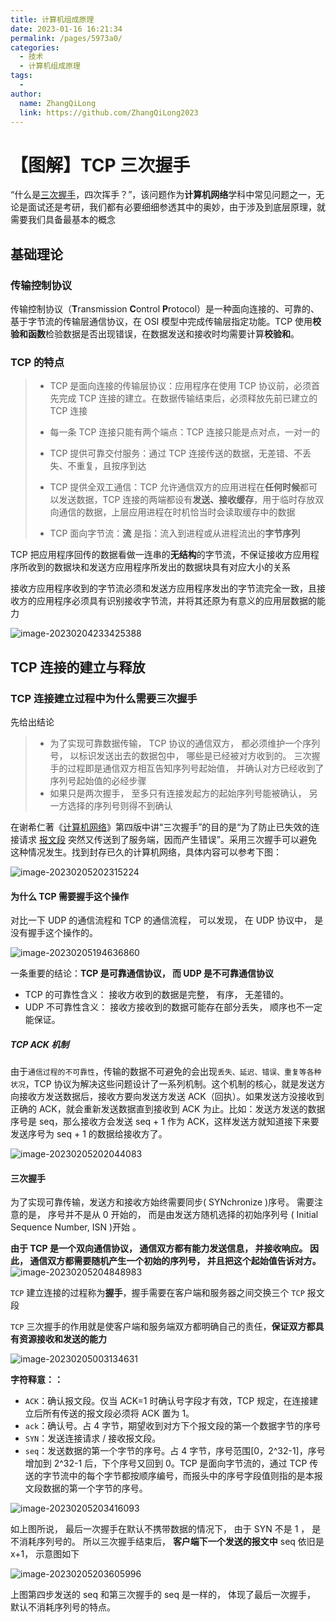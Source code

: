 ```yaml
---
title: 计算机组成原理
date: 2023-01-16 16:21:34
permalink: /pages/5973a0/
categories:
  - 技术
  - 计算机组成原理
tags:
  -
author:
  name: ZhangQiLong
  link: https://github.com/ZhangQiLong2023
---
```


# 【图解】TCP 三次握手

“什么是[三次握手](https://so.csdn.net/so/search?spm=a2c6h.12873639.article-detail.15.6784b4c32OYBXz&q=三次握手)，四次挥手？”，该问题作为**计算机网络**学科中常见问题之一，无论是面试还是考研，我们都有必要细细参透其中的奥妙，由于涉及到底层原理，就需要我们具备最基本的概念

## 基础理论

### 传输控制协议

传输控制协议（**T**ransmission **C**ontrol **P**rotocol）是一种面向连接的、可靠的、基于字节流的传输层通信协议，在 OSI 模型中完成传输层指定功能。TCP 使用**校验和函数**检验数据是否出现错误，在数据发送和接收时均需要计算**校验和**。

### TCP 的特点

> - TCP 是面向连接的传输层协议：应用程序在使用 TCP 协议前，必须首先完成 TCP 连接的建立。在数据传输结束后，必须释放先前已建立的 TCP 连接
>
> - 每一条 TCP 连接只能有两个端点：TCP 连接只能是点对点，一对一的
>
> - TCP 提供可靠交付服务：通过 TCP 连接传送的数据，无差错、不丢失、不重复，且按序到达
> - TCP 提供全双工通信：TCP 允许通信双方的应用进程在**任何时候**都可以发送数据，TCP 连接的两端都设有**发送、接收缓存**，用于临时存放双向通信的数据，上层应用进程在时机恰当时会读取缓存中的数据
> - TCP 面向字节流：**流** 是指：流入到进程或从进程流出的**字节序列**

TCP 把应用程序回传的数据看做一连串的**无结构**的字节流，不保证接收方应用程序所收到的数据块和发送方应用程序所发出的数据块具有对应大小的关系

接收方应用程序收到的字节流必须和发送方应用程序发出的字节流完全一致，且接收方的应用程序必须具有识别接收字节流，并将其还原为有意义的应用层数据的能力

![image-20230204233425388](http://www.zhangqilong.cn/img/qlBlog_images/%E6%8A%80%E6%9C%AF/%E8%AE%A1%E7%AE%97%E6%9C%BA408%E7%B3%BB%E5%88%97/%E5%9B%BE%E8%A7%A3TCP%E4%B8%89%E6%AC%A1%E6%8F%A1%E6%89%8B/image-20230204233425388.png)

## TCP 连接的建立与释放

### TCP 连接建立过程中为什么需要三次握手

先给出结论

> - 为了实现可靠数据传输， TCP 协议的通信双方， 都必须维护一个序列号， 以标识发送出去的数据包中， 哪些是已经被对方收到的。 三次握手的过程即是通信双方相互告知序列号起始值， 并确认对方已经收到了序列号起始值的必经步骤
> - 如果只是两次握手， 至多只有连接发起方的起始序列号能被确认， 另一方选择的序列号则得不到确认

在谢希仁著《[计算机网络](https://www.zhihu.com/search?q=计算机网络&search_source=Entity&hybrid_search_source=Entity&hybrid_search_extra={"sourceType"%3A"answer"%2C"sourceId"%3A63668444})》第四版中讲“三次握手”的目的是“为了防止已失效的连接请求 [报文段](https://www.zhihu.com/search?q=报文段&search_source=Entity&hybrid_search_source=Entity&hybrid_search_extra={"sourceType"%3A"answer"%2C"sourceId"%3A63668444}) 突然又传送到了服务端，因而产生错误”。采用三次握手可以避免这种情况发生。找到封存已久的计算机网络，具体内容可以参考下图：

![image-20230205202315224](http://www.zhangqilong.cn/img/qlBlog_images/%E6%8A%80%E6%9C%AF/%E8%AE%A1%E7%AE%97%E6%9C%BA408%E7%B3%BB%E5%88%97/%E5%9B%BE%E8%A7%A3TCP%E4%B8%89%E6%AC%A1%E6%8F%A1%E6%89%8B/image-20230205202315224.png)

#### 为什么 TCP 需要握手这个操作

对比一下 UDP 的通信流程和 TCP 的通信流程， 可以发现， 在 UDP 协议中， 是没有握手这个操作的。

![image-20230205194636860](http://www.zhangqilong.cn/img/qlBlog_images/%E6%8A%80%E6%9C%AF/%E8%AE%A1%E7%AE%97%E6%9C%BA408%E7%B3%BB%E5%88%97/%E5%9B%BE%E8%A7%A3TCP%E4%B8%89%E6%AC%A1%E6%8F%A1%E6%89%8B/image-20230205194636860.png)

一条重要的结论：**TCP 是可靠通信协议， 而 UDP 是不可靠通信协议**

- TCP 的可靠性含义： 接收方收到的数据是完整， 有序， 无差错的。
- UDP 不可靠性含义： 接收方接收到的数据可能存在部分丢失， 顺序也不一定能保证。

##### TCP ACK 机制

由于`通信过程的不可靠性`，传输的数据不可避免的会出现`丢失、延迟、错误、重复等各种状况`，TCP 协议为解决这些问题设计了一系列机制。这个机制的核心，就是发送方向接收方发送数据后，接收方要向发送方发送 ACK（回执）。如果发送方没接收到正确的 ACK，就会重新发送数据直到接收到 ACK 为止。比如：发送方发送的数据序号是 seq，那么接收方会发送 seq + 1 作为 ACK，这样发送方就知道接下来要发送序号为 seq + 1 的数据给接收方了。

![image-20230205202044083](http://www.zhangqilong.cn/img/qlBlog_images/%E6%8A%80%E6%9C%AF/%E8%AE%A1%E7%AE%97%E6%9C%BA408%E7%B3%BB%E5%88%97/%E5%9B%BE%E8%A7%A3TCP%E4%B8%89%E6%AC%A1%E6%8F%A1%E6%89%8B/image-20230205202044083.png)

#### 三次握手

为了实现可靠传输，发送方和接收方始终需要同步( SYNchronize )序号。 需要注意的是， 序号并不是从 0 开始的， 而是由发送方随机选择的初始序列号 ( Initial Sequence Number, ISN )开始 。

**由于 TCP 是一个双向通信协议， 通信双方都有能力发送信息， 并接收响应。 因此， 通信双方都需要随机产生一个初始的序列号， 并且把这个起始值告诉对方。**
![image-20230205204848983](http://www.zhangqilong.cn/img/qlBlog_images/%E6%8A%80%E6%9C%AF/%E8%AE%A1%E7%AE%97%E6%9C%BA408%E7%B3%BB%E5%88%97/%E5%9B%BE%E8%A7%A3TCP%E4%B8%89%E6%AC%A1%E6%8F%A1%E6%89%8B/image-20230205204848983.png)

`TCP` 建立连接的过程称为**握手**，握手需要在客户端和服务器之间交换三个 `TCP` 报文段

`TCP` 三次握手的作用就是使客户端和服务端双方都明确自己的责任，**保证双方都具有资源接收和发送的能力**

![image-20230205003134631](http://www.zhangqilong.cn/img/qlBlog_images/%E6%8A%80%E6%9C%AF/%E8%AE%A1%E7%AE%97%E6%9C%BA408%E7%B3%BB%E5%88%97/%E5%9B%BE%E8%A7%A3TCP%E4%B8%89%E6%AC%A1%E6%8F%A1%E6%89%8B/image-20230205003134631.png)

**字符释意：：**

- `ACK`：确认报文段。仅当 ACK=1 时确认号字段才有效，TCP 规定，在连接建立后所有传送的报文段必须将 ACK 置为 1。
- `ack`：确认号。占 4 字节，期望收到对方下个报文段的第一个数据字节的序号
- `SYN`：发送连接请求 / 接收报文段。
- `seq`：发送数据的第一个字节的序号。占 4 字节，序号范围[0，2^32-1]，序号增加到 2^32-1 后，下个序号又回到 0。TCP 是面向字节流的，通过 TCP 传送的字节流中的每个字节都按顺序编号，而报头中的序号字段值则指的是本报文段数据的第一个字节的序号。

![image-20230205203416093](http://www.zhangqilong.cn/img/qlBlog_images/%E6%8A%80%E6%9C%AF/%E8%AE%A1%E7%AE%97%E6%9C%BA408%E7%B3%BB%E5%88%97/%E5%9B%BE%E8%A7%A3TCP%E4%B8%89%E6%AC%A1%E6%8F%A1%E6%89%8B/image-20230205203416093.png)

如上图所说， 最后一次握手在默认不携带数据的情况下， 由于 SYN 不是 1 ， 是不消耗序列号的。 所以三次握手结束后， **客户端下一个发送的报文中** seq 依旧是 x+1， 示意图如下

![image-20230205203605996](http://www.zhangqilong.cn/img/qlBlog_images/%E6%8A%80%E6%9C%AF/%E8%AE%A1%E7%AE%97%E6%9C%BA408%E7%B3%BB%E5%88%97/%E5%9B%BE%E8%A7%A3TCP%E4%B8%89%E6%AC%A1%E6%8F%A1%E6%89%8B/image-20230205203605996.png)

上图第四步发送的 seq 和第三次握手的 seq 是一样的， 体现了最后一次握手， 默认不消耗序列号的特点。

